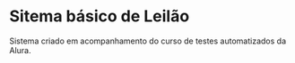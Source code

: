 # Sitema básico de Leilão
Sistema criado em acompanhamento do curso de testes automatizados da Alura.

